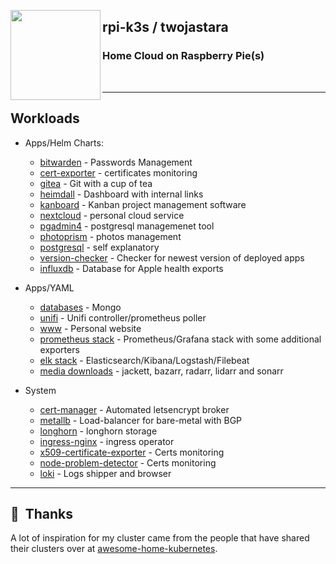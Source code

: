 <!--img src="assets/rpi.png" align="left" width="144px" height="144px"/-->

<img src="https://raspbernetes.github.io/img/logo.svg" align="left" width="144px"
height="144px"/>

## rpi-k3s / twojastara

### Home Cloud on Raspberry Pie(s)

<br>
<!--START_SECTION_PROFILE_VIEWS:readme-info-->

<!--END_SECTION_PROFILE_VIEWS:readme-info-->

* * *

## Workloads

- Apps/Helm Charts:

  - [bitwarden](cluster/cluster/helm/bitwarden) - Passwords Management
  - [cert-exporter](cluster/helm/cert-exporter) - certificates monitoring
  - [gitea](cluster/helm/gitea) - Git with a cup of tea
  - [heimdall](cluster/helm/heimdall) - Dashboard with internal links
  - [kanboard](cluster/helm/kanboard) - Kanban project management software
  - [nextcloud](cluster/helm/nextcloud) - personal cloud service
  - [pgadmin4](cluster/helm/pgadmin) - postgresql managemenet tool
  - [photoprism](cluster/helm/photoprism) - photos management
  - [postgresql](cluster/helm/postgresql) - self explanatory
  - [version-checker](cluster/helm/version-checker) - Checker for newest version of deployed apps
  - [influxdb](cluster/helm/influxdb) - Database for Apple health exports

- Apps/YAML

  - [databases](cluster/apps/db) - Mongo
  - [unifi](cluster/apps/unifi) - Unifi controller/prometheus poller
  - [www](cluster/apps/www) - Personal website
  - [prometheus stack](cluster/apps/monitoring) - Prometheus/Grafana stack with some additional exporters
  - [elk stack](cluster/apps/logging) - Elasticsearch/Kibana/Logstash/Filebeat
  - [media downloads](cluster/apps/media) - jackett, bazarr, radarr, lidarr and sonarr

- System

  - [cert-manager](https://github.com/jetstack/cert-manager) - Automated letsencrypt broker
  - [metallb](cluster/core/networking) - Load-balancer for bare-metal with BGP
  - [longhorn](cluster/helm/longhorn) - longhorn storage
  - [ingress-nginx](cluster/helm/ingress-nginx) - ingress operator
  - [x509-certificate-exporter](cluster/helm/x509-certificate-exporter) - Certs monitoring
  - [node-problem-detector](cluster/helm/node-problem-detector) - Certs monitoring
  - [loki](cluster/helm/loki) - Logs shipper and browser

<!--START_SECTION_LINES_OF_CODE:readme-info-->

<!--END_SECTION_LINES_OF_CODE:readme-info-->

* * *

## :handshake:  Thanks

A lot of inspiration for my cluster came from the people that have shared their
clusters over at [awesome-home-kubernetes].

[awesome-home-kubernetes]: https://github.com/k8s-at-home/awesome-home-kubernetes
